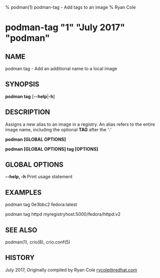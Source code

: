 % podman(1) podman-tag - Add tags to an image
% Ryan Cole
# podman-tag "1" "July 2017" "podman"

## NAME
podman tag - Add an additional name to a local image

## SYNOPSIS
**podman tag**
[**--help**|**-h**]

## DESCRIPTION
Assigns a new alias to an image in a registry.  An alias refers to the entire image name, including the optional **TAG** after the ':'

**podman [GLOBAL OPTIONS]**

**podman [GLOBAL OPTIONS] tag [OPTIONS]**

## GLOBAL OPTIONS

**--help, -h**
  Print usage statement

## EXAMPLES

  podman tag 0e3bbc2 fedora:latest

  podman tag httpd myregistryhost:5000/fedora/httpd:v2

## SEE ALSO
podman(1), crio(8), crio.conf(5)

## HISTORY
July 2017, Originally compiled by Ryan Cole <rycole@redhat.com>
